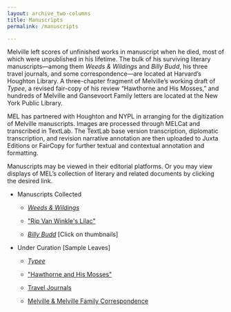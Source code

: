 ```yaml
---
layout: archive_two-columns
title: Manuscripts
permalink: /manuscripts

---
```



Melville left scores of unfinished works in manuscript when he died, most of which were unpublished in his lifetime. The bulk of his surviving literary manuscripts—among them *Weeds & Wildings* and *Billy Budd*, his three travel journals, and some correspondence—are located at Harvard’s Houghton Library. A three-chapter fragment of Melville’s working draft of *Typee*, a revised fair-copy of his review “Hawthorne and His Mosses,” and hundreds of Melville and Gansevoort Family letters are located at the New York Public Library.

MEL has partnered with Houghton and NYPL in arranging for the digitization of Melville manuscripts. Images are processed through MELCat and transcribed in TextLab. The TextLab base version transcription, diplomatic transcription, and revision narrative annotation are then uploaded to Juxta Editions or FairCopy for further textual and contextual annotation and formatting.

Manuscripts may be viewed in their editorial platforms. Or you may view displays of MEL’s collection of literary and related documents by clicking the desired link.


*  Manuscripts Collected

    *  [*Weeds & Wildings*](https://mel.netlify.app/weeds-and-wildings)

    *  ["Rip Van Winkle's Lilac"](https://mel.netlify.app/rip-van-winkle-lilac)

    *  [*Billy Budd*](https://mel.netlify.app/editions/versions-of-billy-budd/chapter-1) \[Click on thumbnails]

*   Under Curation \[Sample Leaves]

    *  [*Typee*](https://iip.textlab.org/?IIIF=mel/typee/Typee-WrapperFrontOuter.jpg/full/full/0/default.jpg)

    *  ["Hawthorne and His Mosses"](https://iip.textlab.org/?IIIF=mel/mosses/001.tiff/full/full/0/default.jpg)

    *  [Travel Journals](https://iip.textlab.org/?IIIF=mel/journals/modbm_ms_am_188_372_0005.tif/full/full/0/default.jpg)

    *  [Melville & Melville Family Correspondence](https://iip.textlab.org/?IIIF=mel/nypl_letters/nypl.digitalcollections.1cf7ea70-a0f6-0133-017c-00505686a51c.008.g.jpg/full/full/0/default.jpg)
